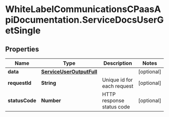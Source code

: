 # WhiteLabelCommunicationsCPaasApiDocumentation.ServiceDocsUserGetSingle

## Properties

Name | Type | Description | Notes
------------ | ------------- | ------------- | -------------
**data** | [**ServiceUserOutputFull**](ServiceUserOutputFull.md) |  | [optional] 
**requestId** | **String** | Unique id for each request | [optional] 
**statusCode** | **Number** | HTTP response status code | [optional] 


